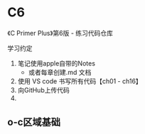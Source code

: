 # C6
《C Primer Plus》第6版 - 练习代码仓库

学习约定

1. 笔记使用apple自带的Notes
   - 或者每章创建.md 文档
2. 使用 VS code 书写所有代码【ch01 - ch16】
3. 向GitHub上传代码
4. 



##  o-c区域基础